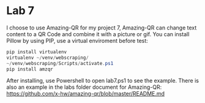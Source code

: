 # Lab 7
I choose to use Amazing-QR for my project 7, Amazing-QR can change text content to a QR Code and combine it with a picture or gif.
You can install Pillow by using PIP, use a virtual enviroment before test:

```powershell
pip install virtualenv
virtualenv ~/venv/webscraping/
~/venv/webscraping/Scripts/activate.ps1
pip install amzqr
```


After installing, use Powershell to open lab7.ps1 to see the example.
There is also an example in the labs folder
document for Amazing-QR: https://github.com/x-hw/amazing-qr/blob/master/README.md
